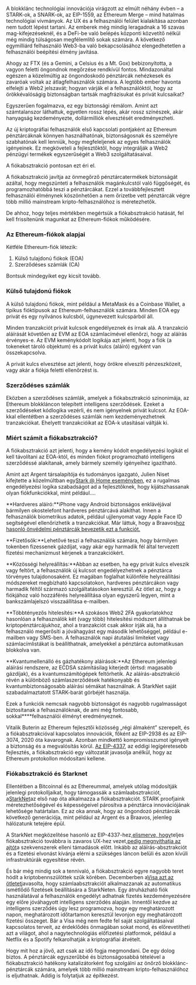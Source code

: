 A blokklánc technológiai innovációja virágzott az elmúlt néhány évben – a STARK-ok, a SNARK-ok, az EIP-1559, az Ethereum Merge – mind hatalmas technológiai vívmányok. Az UX és a felhasználói felület kialakítása azonban nem tudott lépést tartani. Az emberek még mindig leragadnak a 16 szavas mag-kifejezéseknél, és a DeFi-be való belépés központi közvetítő nélkül még mindig túlságosan megfélemlítő sokak számára. A következő egymilliárd felhasználó Web3-ba való bekapcsolásához elengedhetetlen a felhasználói beépítési élmény javítása.

Ahogy az FTX (és a Gemini, a Celsius és a Mt. Gox) bebizonyította, a vagyon feletti öngondnok megőrzése rendkívül fontos. Mindazonáltal egészen a közelmúltig az öngondoskodó pénztárcák nehézkesek és zavaróak voltak az átlagfelhasználók számára. A legtöbb ember havonta elfelejti a Web2 jelszavát; hogyan várják el a felhasználóktól, hogy az örökkévalóságig biztonságban tartsák magfrázisukat és privát kulcsaikat?

Egyszerűen fogalmazva, ez egy biztonsági rémálom. Amint azt számtalanszor láthattuk, egyetlen rossz lépés, akár rossz színészek, akár hanyagság kezdeményezte, dollármilliók elvesztését eredményezheti.

Az új kriptográfiai felhasználók első kapcsolati pontjaként az Ethereum pénztárcáknak könnyen használhatónak, biztonságosnak és személyre szabhatónak kell lenniük, hogy megfeleljenek az egyes felhasználók igényeinek. Ez megköveteli a fejlesztőktől, hogy integrálják a Web2 pénzügyi termékek egyszerűségét a Web3 szolgáltatásaival.

A fiókabsztrakció pontosan ezt éri el.

A fiókabsztrakció javítja az önmegőrző pénztárcatermékek biztonságát azáltal, hogy megszünteti a felhasználók magánkulcstól való függőségét, és programozhatóbbá teszi a pénztárcákat. Ezzel a továbbfejlesztett felhasználói élménynek köszönhetően a nem őrizetbe vett pénztárcák végre több millió mainstream kripto-felhasználóhoz is méretezhetők.

De ahhoz, hogy teljes mértékben megértsük a fiókabsztrakció hatását, fel kell frissítenünk magunkat az Ethereum-fiókok működésére.

### Az Ethereum-fiókok alapjai

Kétféle Ethereum-fiók létezik:

1. Külső tulajdonú fiókok (EOA)
2. Szerződéses számlák (CA)

Bontsuk mindegyiket egy kicsit tovább.

### Külső tulajdonú fiókok

A külső tulajdonú fiókok, mint például a MetaMask és a Coinbase Wallet, a tipikus fióktípusok az Ethereum-felhasználók számára. Minden EOA egy privát és egy nyilvános kulcsból, úgynevezett kulcspárból áll.

Minden tranzakciót privát kulcsok engedélyeznek és írnak alá. A tranzakció aláírását követően az EVM az EOA számlacímével ellenőrzi, hogy az aláírás érvényes-e. Az EVM keménykódolt logikája azt jelenti, hogy a fiók (a tokeneket tároló objektum) és a privát kulcs (aláíró) egyként van összekapcsolva.

A privát kulcs elvesztése azt jelenti, hogy örökre elveszíti pénzeszközeit, vagy akár a fiókja feletti ellenőrzést is.

### Szerződéses számlák

Eközben a szerződéses számlák, amelyek a fiókabsztrakció szinonimája, az Ethereum blokkláncon telepített intelligens szerződések. Ezeket a szerződéseket kódlogika vezérli, és nem igényelnek privát kulcsot. Az EOA-kkal ellentétben a szerződéses számlák nem kezdeményezhetnek tranzakciókat. Ehelyett tranzakcióikat az EOA-k utasításai váltják ki.

### Miért számít a fiókabsztrakció?

A fiókabsztrakció azt jelenti, hogy a kemény kódolt engedélyezési logikát el kell távolítani az EOA-któl, és minden fiókot programozható intelligens szerződéssé alakítanak, amely bármely személy igényeihez igazítható.

Amint azt Argent társalapítója és tudományos igazgató, Julien Niset kifejtette a közelmúltban egy[Stark @ Home eseményben](https://www.crowdcast.io/e/7olimxqv), ez a rugalmas engedélyezési logika szabadságot ad a fejlesztőknek, hogy kijátszhassanak olyan fiókfunkciókkal, mint például….

**Hardveres aláíró:**iPhone vagy Android biztonságos enklávéjával bármilyen okostelefont hardveres pénztárcává alakíthat. Innen a felhasználók biometrikus adatok, például ujjlenyomat vagy Apple Face ID segítségével ellenőrizhetik a tranzakciókat. Már láttuk, hogy a Braavos[hoz hasonló önvédelmi pénztárcák bevezetik ezt a funkciót.](https://medium.com/@braavos_starknet_wallet/hardware-signer-the-last-innovation-for-wallet-crypto-everyday-users-7e1974f93944)

**Fizetősök:**Lehetővé teszi a felhasználók számára, hogy bármilyen tokenben fizessenek gázdíjat, vagy akár egy harmadik fél által tervezett fizetési mechanizmust kérjenek a tranzakciókért.

**Közösségi helyreállítás:**Abban az esetben, ha egy privát kulcs elveszik vagy feltört, a felhasználók új kulcsot engedélyezhetnek a pénztárca törvényes tulajdonosaként. Ez magában foglalhat különféle helyreállítási módszereket megbízható kapcsolatokon, hardveres pénztárcákon vagy harmadik féltől származó szolgáltatásokon keresztül. Az ötlet az, hogy a fiókjához való hozzáférés helyreállítása olyan egyszerű legyen, mint a bankszámlajelszó visszaállítása e-mailben.

**Többtényezős hitelesítés:**A szokásos Web2 2FA gyakorlatokhoz hasonlóan a felhasználók két (vagy több) hitelesítési módszert állíthatnak be kriptopénztárcájukhoz, ahol a tranzakciót csak akkor írják alá, ha a felhasználó megerősíti a jóváhagyást egy második lehetőséggel, például e-mailben vagy SMS-ben. A felhasználók napi átutalási limiteket vagy számlacímlistákat is beállíthatnak, amelyekkel a pénztárca automatikusan blokkolva van.

**Kvantumellenálló és gázhatékony aláírások:**Az Ethereum jelenlegi aláírási rendszere, az ECDSA számításilag kiterjedt (értsd: magasabb gázdíjak), és a kvantumszámítógépek feltörhetik. Az aláírás-absztrakció révén a különböző számlaszerződések hatékonyabb és kvantumbiztonságosabb aláírási sémákat használnak. A StarkNet saját szabadalmaztatott STARK-barát görbéjét használja.

Ezek a funkciók nemcsak nagyobb biztonságot és nagyobb rugalmasságot biztosítanak a felhasználóknak, de ami még fontosabb, sokkal****felhasználói élményt eredményeznek.

Vitalik Buterin az Ethereum fejlesztői közösség „régi álmaként” szerepelt, és a fiókabsztrakcióval kapcsolatos innovációk, főként az EIP-2938 és az EIP-3074, 2020 óta kavarognak. Azonban mindkettő kompromisszumot igényelt a biztonság és a megvalósítás körül. [Az EIP-4337](https://github.com/ethereum/EIPs/blob/3fd65b1a782912bfc18cb975c62c55f733c7c96e/EIPS/eip-4337.md), az eddigi legígéretesebb fejlesztés, a fiókabsztrakció egy változatát javasolja anélkül, hogy az Ethereum protokollon módosítani kellene.

### **Fiókabsztrakció és Starknet**

Ellentétben a Bitcoinnal és az Ethereummal, amelyek utólag módosítják jelenlegi protokolljaikat, hogy támogassák a számlaabsztrakciót, a[StarkNet](https://starkware.co/starknet/)az első nap óta alkalmazza a fiókabsztrakciót. STARK proofjaink méretezhetőségével és képességeivel párosítva a pénztárca innovációjának lehetősége határtalan. Ez az oka annak, hogy az öngondozó pénztárcák következő generációja, mint például az Argent és a Braavos, jelenleg hálózatunk tetejére épül.

A StarkNet megközelítése hasonló az EIP-4337-hez,[elismerve, hogy](https://community.starknet.io/t/starknet-account-abstraction-model-part-1/781)teljes fiókabsztrakció továbbra is zavaros UX-hez vezet,[pedig megnyithatja az ajtót](https://github.com/ethereum/EIPs/blob/master/EIPS/eip-4337.md#rationale)a szekvenszerek elleni támadások előtt. Inkább az aláírás-absztrakciót és a fizetési elvonást kívánja elérni a szükséges láncon belüli és azon kívüli infrastruktúrák egyesítése révén.

És bár még mindig sok a tennivaló, a fiókabsztrakció egyre nagyobb teret hódít a kriptobennszülöttek szűk körében. Decemberben a[Visa azt az ötletet](https://www.coindesk.com/tech/2023/01/11/ethereum-upgrade-could-make-it-harder-to-lose-all-your-crypto/)javasolta, hogy számlaabsztrakciót alkalmazzanak az automatikus ismétlődő fizetések beállítására a StarkNeten. Egy átruházható fiók használatával a felhasználók engedélyt adhatnak fizetés kezdeményezésére egy előre jóváhagyott intelligens szerződés alapján. Innentől kezdve az intelligens szerződés úgy lesz programozva, hogy egy meghatározott napon, meghatározott időtartamon keresztül levonjon egy meghatározott fizetési összeget. Bár a Visa még nem fedte fel saját szolgáltatásaival kapcsolatos terveit, az érdeklődés önmagában sokat mond, és előrevetítheti azt a világot, ahol a nagytechnológiás előfizetési platformok, például a Netflix és a Spotify felkarolhatják a kriptográfiai átvételt.

Hogy mit hoz a jövő, azt csak az idő fogja megmondani. De egy dolog biztos. A pénztárcák egyszerűbbé és biztonságosabbá tételével a fiókabsztrakció hatékony katalizátorként fog szolgálni az önőrző blokklánc-pénztárcák számára, amelyek több millió mainstream kripto-felhasználóhoz is eljuthatnak. Addig is folytatjuk az építkezést.